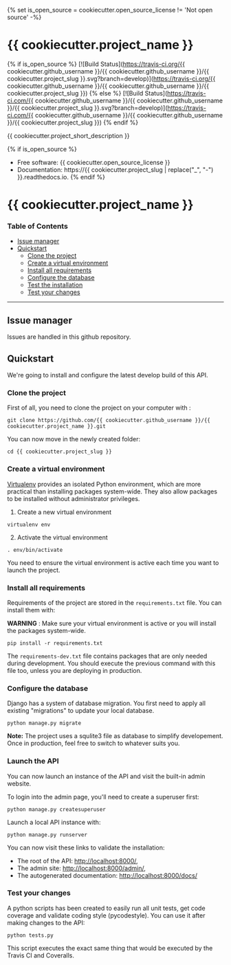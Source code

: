 {% set is_open_source = cookiecutter.open_source_license != 'Not open source' -%}

# {{ cookiecutter.project_name }}

{% if is_open_source %}
[![Build Status](https://travis-ci.org/{{ cookiecutter.github_username }}/{{ cookiecutter.github_username }}/{{ cookiecutter.project_slug }}.svg?branch=develop)](https://travis-ci.org/{{ cookiecutter.github_username }}/{{ cookiecutter.github_username }}/{{ cookiecutter.project_slug }})
{% else %}
[![Build Status](https://travis-ci.com/{{ cookiecutter.github_username }}/{{ cookiecutter.github_username }}/{{ cookiecutter.project_slug }}.svg?branch=develop)](https://travis-ci.com/{{ cookiecutter.github_username }}/{{ cookiecutter.github_username }}/{{ cookiecutter.project_slug }})
{% endif %}

{{ cookiecutter.project_short_description }}

{% if is_open_source %}
 - Free software: {{ cookiecutter.open_source_license }}
 - Documentation: https://{{ cookiecutter.project_slug | replace("_", "-") }}.readthedocs.io.
{% endif %}

# {{ cookiecutter.project_name }}

### Table of Contents
- [Issue manager](#issue-manager)
- [Quickstart](#quickstart)
  * [Clone the project](#clone-the-project)
  * [Create a virtual environment](#create-a-virtual-environment)
  * [Install all requirements](#install-all-requirements)
  * [Configure the database](#configure-the-database)
  * [Test the installation](#test-the-installation)
  * [Test your changes](#test-your-changes)

---

## Issue manager

Issues are handled in this github repository.

## Quickstart

We're going to install and configure the latest develop build of this API.

### Clone the project

First of all, you need to clone the project on your computer with :

```
git clone https://github.com/{{ cookiecutter.github_username }}/{{ cookiecutter.project_name }}.git
```

You can now move in the newly created folder:

```
cd {{ cookiecutter.project_slug }}
```

### Create a virtual environment

[Virtualenv](https://virtualenv.pypa.io/) provides an isolated Python environment, which are more practical than installing packages system-wide. They also allow packages to be installed without administrator privileges.

1. Create a new virtual environment
```
virtualenv env
```

2. Activate the virtual environment
```
. env/bin/activate
```

You need to ensure the virtual environment is active each time you want to launch the project.

### Install all requirements

Requirements of the project are stored in the `requirements.txt` file.
You can install them with:

**WARNING** : Make sure your virtual environment is active or you will install the packages system-wide.
```
pip install -r requirements.txt
```

The `requirements-dev.txt` file contains packages that are only needed during
development. You should execute the previous command with this file too, unless
you are deploying in production.

### Configure the database

Django has a system of database migration. You first need to apply all existing "migrations" to update your local database.

```
python manage.py migrate
```

**Note:** The project uses a squlite3 file as database to simplify developement.
Once in production, feel free to switch to whatever suits you.

### Launch the API

You can now launch an instance of the API and visit the built-in admin website.

To login into the admin page, you'll need to create a superuser first:
```
python manage.py createsuperuser
```
Launch a local API instance with:
```
python manage.py runserver
```

You can now visit these links to validate the installation:

- The root of the API: [http://localhost:8000/](http://localhost:8000/),
- The admin site: [http://localhost:8000/admin/](http://localhost:8000/admin),
- The autogenerated documentation: [http://localhost:8000/docs/](http://localhost:8000/docs)

### Test your changes

A python scripts has been created to easily run all unit tests, get code coverage
and validate coding style (pycodestyle). You can use it after making changes to the API:

```
python tests.py
```

This script executes the exact same thing that would be executed by the Travis CI and Coveralls.
